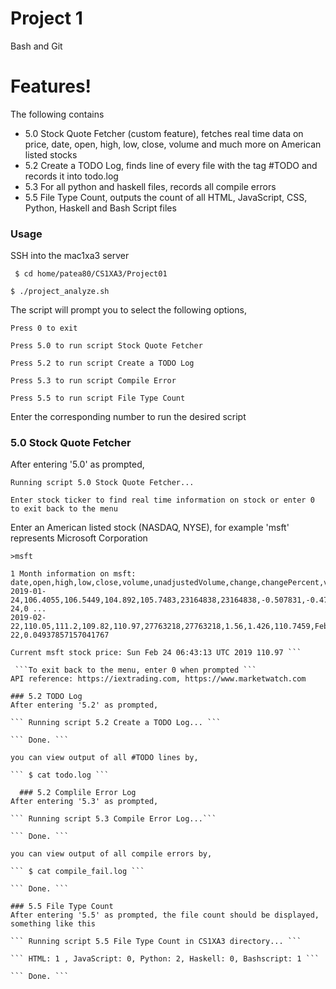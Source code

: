 # Project 1
Bash and Git
# Features!
The following contains
  - 5.0 Stock Quote Fetcher (custom feature), fetches real time data on price, date, open, high, low, close,
volume and much more on American listed stocks
  - 5.2 Create a TODO Log, finds line of every file with the tag #TODO and records it into todo.log
  - 5.3 For all python and haskell files, records all compile errors
  - 5.5 File Type Count, outputs the count of all HTML, JavaScript, CSS, Python, Haskell and Bash Script files
### Usage
SSH into the mac1xa3 server

``` $ cd home/patea80/CS1XA3/Project01```

``` $ ./project_analyze.sh ```

The script will prompt you to select the following options,

``` Press 0 to exit ``` 

``` Press 5.0 to run script Stock Quote Fetcher ```

``` Press 5.2 to run script Create a TODO Log ```

``` Press 5.3 to run script Compile Error ```

``` Press 5.5 to run script File Type Count ```

Enter the corresponding number to run the desired script
### 5.0 Stock Quote Fetcher
After entering '5.0' as prompted,

``` Running script 5.0 Stock Quote Fetcher... ```

``` Enter stock ticker to find real time information on stock or enter 0 to exit back to the menu ``` 

Enter an American listed stock (NASDAQ, NYSE), for example 'msft' represents Microsoft Corporation 

``` >msft ``` 

```
1 Month information on msft:
date,open,high,low,close,volume,unadjustedVolume,change,changePercent,vwap,label,changeOverTime
2019-01-24,106.4055,106.5449,104.892,105.7483,23164838,23164838,-0.507831,-0.478,105.5886,Jan 24,0 ...
2019-02-22,110.05,111.2,109.82,110.97,27763218,27763218,1.56,1.426,110.7459,Feb 22,0.04937857157041767 

Current msft stock price: Sun Feb 24 06:43:13 UTC 2019 110.97 ``` 

 ```To exit back to the menu, enter 0 when prompted ```
API reference: https://iextrading.com, https://www.marketwatch.com

### 5.2 TODO Log
After entering '5.2' as prompted,

``` Running script 5.2 Create a TODO Log... ```

``` Done. ```

you can view output of all #TODO lines by,

``` $ cat todo.log ```

  ### 5.2 Complile Error Log
After entering '5.3' as prompted,

``` Running script 5.3 Compile Error Log...```

``` Done. ```

you can view output of all compile errors by,

``` $ cat compile_fail.log ```

``` Done. ```

### 5.5 File Type Count
After entering '5.5' as prompted, the file count should be displayed, something like this

``` Running script 5.5 File Type Count in CS1XA3 directory... ```

``` HTML: 1 , JavaScript: 0, Python: 2, Haskell: 0, Bashscript: 1 ```

``` Done. ```

